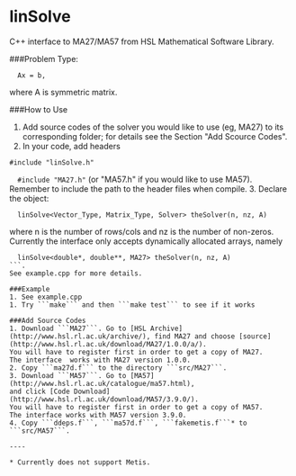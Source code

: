 linSolve
=====

C++ interface to MA27/MA57 from HSL Mathematical Software Library.

###Problem Type:
```
  Ax = b,
```
where A is symmetric matrix.

###How to Use
1. Add source codes of the solver you would like to use (eg, MA27) to its corresponding folder; for details see the Section "Add Scource Codes".
2. In your code, add headers 

  ```#include "linSolve.h"```

  ```   #include "MA27.h" ``` (or "MA57.h" if you would like to use MA57).  
  Remember to include the path to the header files when compile.
3. Declare the object:
  ```
    linSolve<Vector_Type, Matrix_Type, Solver> theSolver(n, nz, A)
  ```
  where n is the number of rows/cols and nz is the number of non-zeros. 
  Currently the interface only accepts dynamically allocated arrays, namely
  ```
    linSolve<double*, double**, MA27> theSolver(n, nz, A)
  ```.
  See example.cpp for more details.

###Example
1. See example.cpp
1. Try ```make``` and then ```make test``` to see if it works

###Add Source Codes
1. Download ```MA27```. Go to [HSL Archive](http://www.hsl.rl.ac.uk/archive/), find MA27 and choose [source](http://www.hsl.rl.ac.uk/download/MA27/1.0.0/a/).
You will have to register first in order to get a copy of MA27.
The interface  works with MA27 version 1.0.0.
2. Copy ```ma27d.f``` to the directory ```src/MA27```.
3. Download ```MA57```. Go to [MA57](http://www.hsl.rl.ac.uk/catalogue/ma57.html), 
and click [Code Download](http://www.hsl.rl.ac.uk/download/MA57/3.9.0/). 
You will have to register first in order to get a copy of MA57.
The interface works with MA57 version 3.9.0.
4. Copy ```ddeps.f```, ```ma57d.f```, ```fakemetis.f```* to ```src/MA57```.

----

* Currently does not support Metis.
